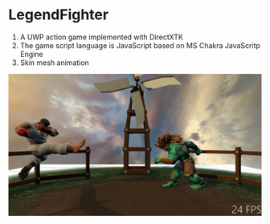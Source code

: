 # LegendFighter
1. A UWP action game implemented with DirectXTK
2. The game script language is JavaScript based on MS Chakra JavaScritp Engine
3. Skin mesh animation 

![alt text](https://github.com/HunterSun2014/LegendFighter/blob/master/Legend/wp_ss_20170224_0001.png)
